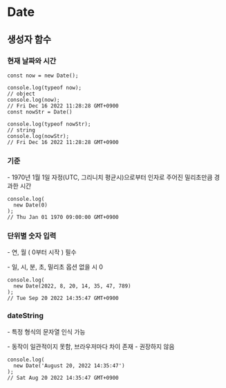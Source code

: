 # Date

## 생성자 함수

### 현재 날짜와 시간

```
const now = new Date();

console.log(typeof now);
// object
console.log(now);
// Fri Dec 16 2022 11:28:28 GMT+0900
const nowStr = Date()

console.log(typeof nowStr);
// string
console.log(nowStr);
// Fri Dec 16 2022 11:28:28 GMT+0900
```

### 기준

\- 1970년 1월 1일 자정(UTC, 그리니치 평균시)으로부터 인자로 주어진 밀리초만큼 경과한 시간

```
console.log(
  new Date(0)
);
// Thu Jan 01 1970 09:00:00 GMT+0900
```

### 단위별 숫자 입력

\- 연, 월 ( 0부터 시작 ) 필수

\- 일, 시, 분, 초, 밀리초 옵션 없을 시 0

```
console.log(
  new Date(2022, 8, 20, 14, 35, 47, 789)
);
// Tue Sep 20 2022 14:35:47 GMT+0900
```

### dateString

\- 특정 형식의 문자열 인식 가능

\- 동작이 일관적이지 못함, 브라우저마다 차이 존재 - 권장하지 않음

```
console.log(
  new Date('August 20, 2022 14:35:47')
);
// Sat Aug 20 2022 14:35:47 GMT+0900
```

